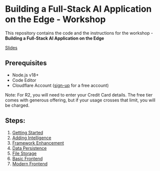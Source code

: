 # Building a Full-Stack AI Application on the Edge - Workshop

This repository contains the code and the instructions for the workshop - **Building a Full-Stack AI Application on the Edge**

[Slides](https://slides-fullstack-ai-app-workshop.api-harshil.workers.dev/#/1)

## Prerequisites

- Node.js v18+
- Code Editor
- Cloudflare Account ([sign-up](https://dash.cloudflare.com/login) for a free account)

Note: For R2, you will need to enter your Credit Card details. The free tier comes with generous offering, but if your usage crosses that limit, you will be charged.

## Steps:

1. [Getting Started](./getting-started/README.md)
2. [Adding Intelligence](./adding-intelligence/README.md)
3. [Framework Enhancement](./hono-api/README.md)
4. [Data Persistence](./data-persistence/README.md)
5. [File Storage](./file-storage/README.md)
6. [Basic Frontend](./basic-frontend/README.md)
7. [Modern Frontend](./modern-frontend/README.md)